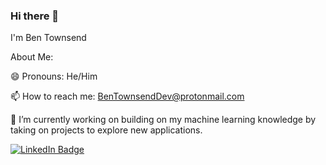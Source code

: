 ### Hi there 👋 

I'm Ben Townsend 

About Me:

😄 Pronouns: He/Him

📫 How to reach me: BenTownsendDev@protonmail.com

🔭 I’m currently working on building on my machine learning knowledge by taking on projects to explore new applications.

[![LinkedIn Badge](https://img.shields.io/badge/LinkedIn-Profile-informational?style=flat&logo=linkedin&logoColor=white&color=0D76A8)](https://www.linkedin.com/in/ben-townsend-6496a7173/)

<!--
**B3nTownsend/B3nTownsend** is a ✨ _special_ ✨ repository because its `README.md` (this file) appears on your GitHub profile.

Here are some ideas to get you started:

- 🔭 I’m currently working on ...
- 🌱 I’m currently learning ...
- 👯 I’m looking to collaborate on ...
- 🤔 I’m looking for help with ...
- 💬 Ask me about ...
- 📫 How to reach me: ...
- 😄 Pronouns: ...
- ⚡ Fun fact: ...
-->
